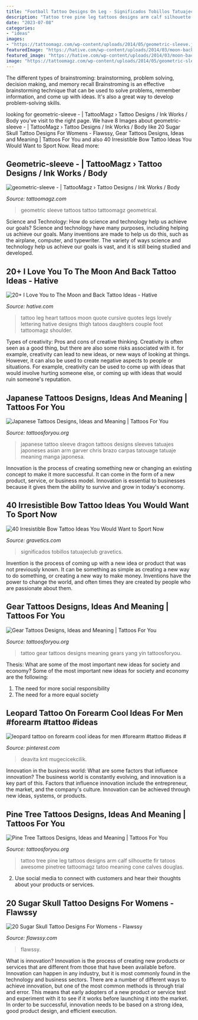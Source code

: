 ```yaml
---
title: "Football Tattoo Designs On Leg - Significados Tobillos Tatuajeclub Gravetics"
description: "Tattoo tree pine leg tattoos designs arm calf silhouette fir tatoos awesome pinetree tattoomagz tatoo meaning cone calves douglas"
date: "2023-07-08"
categories:
- "ideas"
images:
- "https://tattoomagz.com/wp-content/uploads/2014/05/geometric-sleeve.jpg"
featuredImage: "https://hative.com/wp-content/uploads/2014/03/moon-back-tattoos/13-heart-and-cursive-lettering-on-leg.jpg"
featured_image: "https://hative.com/wp-content/uploads/2014/03/moon-back-tattoos/13-heart-and-cursive-lettering-on-leg.jpg"
image: "https://tattoomagz.com/wp-content/uploads/2014/05/geometric-sleeve.jpg"
---
```



The different types of brainstroming: brainstorming, problem solving, decision making, and memory recall
Brainstroming is an effective brainstorming technique that can be used to solve problems, remember information, and come up with ideas. It's also a great way to develop problem-solving skills.

	

		
looking for geometric-sleeve - | TattooMagz › Tattoo Designs / Ink Works / Body you've visit to the right page. We have 8 Images about geometric-sleeve - | TattooMagz › Tattoo Designs / Ink Works / Body like 20 Sugar Skull Tattoo Designs For Womens - Flawssy, Gear Tattoos Designs, Ideas and Meaning | Tattoos For You and also 40 Irresistible Bow Tattoo Ideas You Would Want to Sport Now. Read more:
		
    
## Geometric-sleeve - | TattooMagz › Tattoo Designs / Ink Works / Body

<img loading=lazy src="https://tattoomagz.com/wp-content/uploads/2014/05/geometric-sleeve.jpg" onerror="this.onerror=null;this.src='https://tse3.mm.bing.net/th?id=OIP.7is0Vm4wcmBCnfVxZLsLyQHaJ4&amp;pid=15.1';" alt="geometric-sleeve - | TattooMagz › Tattoo Designs / Ink Works / Body">

_Source: tattoomagz.com_

>geometric sleeve tattoos tattoo tattoomagz geometrical. 

	

Science and Technology: How do science and technology help us achieve our goals?
Science and technology have many purposes, including helping us achieve our goals. Many inventions are made to help us do this, such as the airplane, computer, and typewriter. The variety of ways science and technology help us achieve our goals is vast, and it is still being studied and developed.

    
## 20+ I Love You To The Moon And Back Tattoo Ideas - Hative

<img loading=lazy src="https://hative.com/wp-content/uploads/2014/03/moon-back-tattoos/13-heart-and-cursive-lettering-on-leg.jpg" onerror="this.onerror=null;this.src='https://tse3.mm.bing.net/th?id=OIP.Lb70tZsNRXjX49pJ6jRa7wHaJ4&amp;pid=15.1';" alt="20+ I Love You to The Moon and Back Tattoo Ideas - Hative">

_Source: hative.com_

>tattoo leg heart tattoos moon quote cursive quotes legs lovely lettering hative designs thigh tatoos daughters couple foot tattoomagz shoulder. 

	

Types of creativity: Pros and cons of creative thinking.
Creativity is often seen as a good thing, but there are also some risks associated with it. for example, creativity can lead to new ideas, or new ways of looking at things. However, it can also be used to create negative aspects to people or situations. For example, creativity can be used to come up with ideas that would involve hurting someone else, or coming up with ideas that would ruin someone's reputation.

    
## Japanese Tattoos Designs, Ideas And Meaning | Tattoos For You

<img loading=lazy src="http://www.tattoosforyou.org/wp-content/uploads/2013/09/Japanese-Sleeve-Tattoo.jpg" onerror="this.onerror=null;this.src='https://tse2.mm.bing.net/th?id=OIP.ds-wx0GMinjWO3F_q7H6sQHaPu&amp;pid=15.1';" alt="Japanese Tattoos Designs, Ideas and Meaning | Tattoos For You">

_Source: tattoosforyou.org_

>japanese tattoo sleeve dragon tattoos designs sleeves tatuajes japoneses asian arm garver chris brazo carpas tatouage tatuaje meaning manga japonesa. 

	

Innovation is the process of creating something new or changing an existing concept to make it more successful. It can come in the form of a new product, service, or business model. Innovation is essential to businesses because it gives them the ability to survive and grow in today's economy.

    
## 40 Irresistible Bow Tattoo Ideas You Would Want To Sport Now

<img loading=lazy src="https://www.gravetics.com/wp-content/uploads/2017/05/Got-to-do-these-fun-little-bows-today..jpg" onerror="this.onerror=null;this.src='https://tse1.mm.bing.net/th?id=OIP.t9T80FuOLBzAsb_glhi-KwHaHa&amp;pid=15.1';" alt="40 Irresistible Bow Tattoo Ideas You Would Want to Sport Now">

_Source: gravetics.com_

>significados tobillos tatuajeclub gravetics. 

	

Invention is the process of coming up with a new idea or product that was not previously known. It can be something as simple as creating a new way to do something, or creating a new way to make money. Inventions have the power to change the world, and often times they are created by people who are passionate about them.

    
## Gear Tattoos Designs, Ideas And Meaning | Tattoos For You

<img loading=lazy src="http://www.tattoosforyou.org/wp-content/uploads/2016/03/Gears-Tattoo.jpg" onerror="this.onerror=null;this.src='https://tse1.mm.bing.net/th?id=OIP.joSBfy_eOwVAxej9F5QMYQHaLL&amp;pid=15.1';" alt="Gear Tattoos Designs, Ideas and Meaning | Tattoos For You">

_Source: tattoosforyou.org_

>tattoo gear tattoos designs meaning gears yang yin tattoosforyou. 

	

Thesis: What are some of the most important new ideas for society and economy?
Some of the most important new ideas for society and economy are the following: 
1. The need for more social responsibility 
2. The need for a more equal society 

    
## Leopard Tattoo On Forearm Cool Ideas For Men #forearm #tattoo #ideas #

<img loading=lazy src="https://i.pinimg.com/736x/6b/e2/ee/6be2ee9033cfc7b592ae070eeaae09da.jpg" onerror="this.onerror=null;this.src='https://tse3.mm.bing.net/th?id=OIP.cSKUIXndzpjqUVNJrZpTLgHaJ4&amp;pid=15.1';" alt="leopard tattoo on forearm cool ideas for men #forearm #tattoo #ideas #">

_Source: pinterest.com_

>deavita knt mugecicekcilik. 

	

Innovation in the business world: What are some factors that influence innovation?
The business world is constantly evolving, and innovation is a key part of this. Factors that influence innovation include the entrepreneur, the market, and the company's culture. Innovation can be achieved through new ideas, systems, or products.

    
## Pine Tree Tattoos Designs, Ideas And Meaning | Tattoos For You

<img loading=lazy src="https://www.tattoosforyou.org/wp-content/uploads/2016/05/Pine-Tree-Tattoo-Leg.jpg" onerror="this.onerror=null;this.src='https://tse3.mm.bing.net/th?id=OIP.coe1pgPOODsQ6pegvgWc1wHaJ4&amp;pid=15.1';" alt="Pine Tree Tattoos Designs, Ideas and Meaning | Tattoos For You">

_Source: tattoosforyou.org_

>tattoo tree pine leg tattoos designs arm calf silhouette fir tatoos awesome pinetree tattoomagz tatoo meaning cone calves douglas. 

	

2. Use social media to connect with customers and hear their thoughts about your products or services.

    
## 20 Sugar Skull Tattoo Designs For Womens - Flawssy

<img loading=lazy src="https://www.flawssy.com/wp-content/uploads/2016/04/Sugar-Skull-Girl-Tattoo-ideassss.jpg" onerror="this.onerror=null;this.src='https://tse1.mm.bing.net/th?id=OIP.bc6u4NGsEPN0HfkXmJnsUQHaKw&amp;pid=15.1';" alt="20 Sugar Skull Tattoo Designs For Womens - Flawssy">

_Source: flawssy.com_

>flawssy. 

	

What is innovation?
Innovation is the process of creating new products or services that are different from those that have been available before. Innovation can happen in any industry, but it is most commonly found in the technology and business sectors. There are a number of different ways to achieve innovation, but one of the most common methods is through trial and error. This means that early adopters of a new product or service test and experiment with it to see if it works before launching it into the market. In order to be successful, innovation needs to be based on a strong idea, good product design, and efficient execution.

